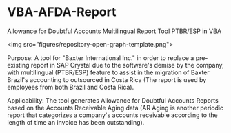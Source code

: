 # VBA-AFDA-Report
Allowance for Doubtful Accounts Multilingual Report Tool PTBR/ESP in VBA

<img src=”figures/repository-open-graph-template.png">

Purpose:
A tool for "Baxter International Inc." in order to replace a pre-existing report in SAP Crystal due to the software's demise by the company, with multilingual (PTBR/ESP) feature to assist in the migration of Baxter Brazil's accounting to outsourced in Costa Rica (The report is used by employees from both Brazil and Costa Rica).

Applicability:
The tool generates Allowance for Doubtful Accounts Reports based on the Accounts Receivable Aging data (AR Aging is another periodic report that categorizes a company's accounts receivable according to the length of time an invoice has been outstanding).
